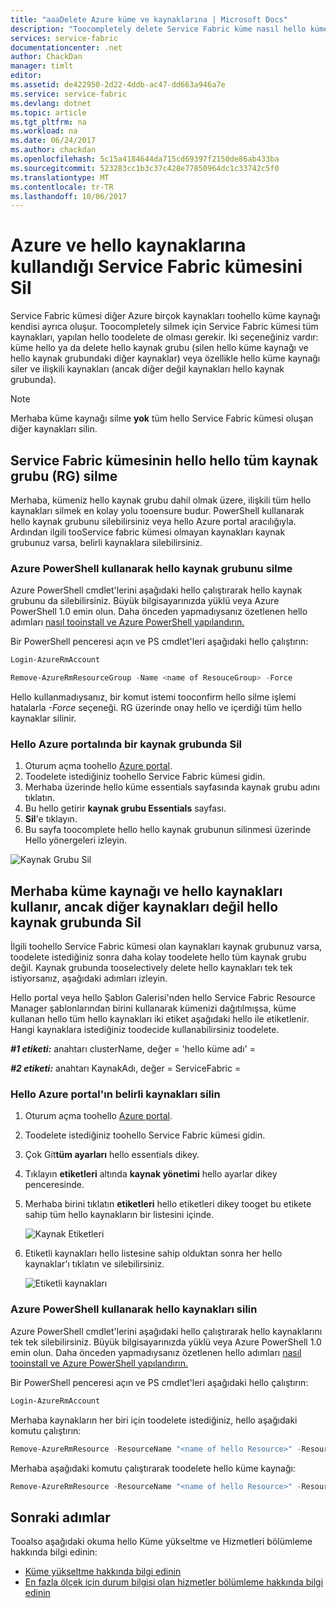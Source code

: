 ```yaml
---
title: "aaaDelete Azure küme ve kaynaklarına | Microsoft Docs"
description: "Toocompletely delete Service Fabric küme nasıl hello küme içeren ya da silme hello kaynak grubunu veya kaynakları seçmeli silme tarafından öğrenin."
services: service-fabric
documentationcenter: .net
author: ChackDan
manager: timlt
editor: 
ms.assetid: de422950-2d22-4ddb-ac47-dd663a946a7e
ms.service: service-fabric
ms.devlang: dotnet
ms.topic: article
ms.tgt_pltfrm: na
ms.workload: na
ms.date: 06/24/2017
ms.author: chackdan
ms.openlocfilehash: 5c15a4184644da715cd69397f2150de86ab433ba
ms.sourcegitcommit: 523283cc1b3c37c428e77850964dc1c33742c5f0
ms.translationtype: MT
ms.contentlocale: tr-TR
ms.lasthandoff: 10/06/2017
---
```

# <a name="delete-a-service-fabric-cluster-on-azure-and-hello-resources-it-uses"></a>Azure ve hello kaynaklarına kullandığı Service Fabric kümesini Sil
Service Fabric kümesi diğer Azure birçok kaynakları toohello küme kaynağı kendisi ayrıca oluşur. Toocompletely silmek için Service Fabric kümesi tüm kaynakları, yapılan hello toodelete de olması gerekir.
İki seçeneğiniz vardır: küme hello ya da delete hello kaynak grubu (silen hello küme kaynağı ve hello kaynak grubundaki diğer kaynaklar) veya özellikle hello küme kaynağı siler ve ilişkili kaynakları (ancak diğer değil kaynakları hello kaynak grubunda).

> [!NOTE]
> Merhaba küme kaynağı silme **yok** tüm hello Service Fabric kümesi oluşan diğer kaynakları silin.
> 
> 

## <a name="delete-hello-entire-resource-group-rg-that-hello-service-fabric-cluster-is-in"></a>Service Fabric kümesinin hello hello tüm kaynak grubu (RG) silme
Merhaba, kümeniz hello kaynak grubu dahil olmak üzere, ilişkili tüm hello kaynakları silmek en kolay yolu tooensure budur. PowerShell kullanarak hello kaynak grubunu silebilirsiniz veya hello Azure portal aracılığıyla. Ardından ilgili tooService fabric kümesi olmayan kaynakları kaynak grubunuz varsa, belirli kaynaklara silebilirsiniz.

### <a name="delete-hello-resource-group-using-azure-powershell"></a>Azure PowerShell kullanarak hello kaynak grubunu silme
Azure PowerShell cmdlet'lerini aşağıdaki hello çalıştırarak hello kaynak grubunu da silebilirsiniz. Büyük bilgisayarınızda yüklü veya Azure PowerShell 1.0 emin olun. Daha önceden yapmadıysanız özetlenen hello adımları [nasıl tooinstall ve Azure PowerShell yapılandırın.](/powershell/azure/overview)

Bir PowerShell penceresi açın ve PS cmdlet'leri aşağıdaki hello çalıştırın:

```powershell
Login-AzureRmAccount

Remove-AzureRmResourceGroup -Name <name of ResouceGroup> -Force
```

Hello kullanmadıysanız, bir komut istemi tooconfirm hello silme işlemi hatalarla *-Force* seçeneği. RG üzerinde onay hello ve içerdiği tüm hello kaynaklar silinir.

### <a name="delete-a-resource-group-in-hello-azure-portal"></a>Hello Azure portalında bir kaynak grubunda Sil
1. Oturum açma toohello [Azure portal](https://portal.azure.com).
2. Toodelete istediğiniz toohello Service Fabric kümesi gidin.
3. Merhaba üzerinde hello küme essentials sayfasında kaynak grubu adını tıklatın.
4. Bu hello getirir **kaynak grubu Essentials** sayfası.
5. **Sil**'e tıklayın.
6. Bu sayfa toocomplete hello hello kaynak grubunun silinmesi üzerinde Hello yönergeleri izleyin.

![Kaynak Grubu Sil][ResourceGroupDelete]

## <a name="delete-hello-cluster-resource-and-hello-resources-it-uses-but-not-other-resources-in-hello-resource-group"></a>Merhaba küme kaynağı ve hello kaynakları kullanır, ancak diğer kaynakları değil hello kaynak grubunda Sil
İlgili toohello Service Fabric kümesi olan kaynakları kaynak grubunuz varsa, toodelete istediğiniz sonra daha kolay toodelete hello tüm kaynak grubu değil. Kaynak grubunda tooselectively delete hello kaynakları tek tek istiyorsanız, aşağıdaki adımları izleyin.

Hello portal veya hello Şablon Galerisi'nden hello Service Fabric Resource Manager şablonlarından birini kullanarak kümenizi dağıtılmışsa, küme kullanan hello tüm hello kaynakları iki etiket aşağıdaki hello ile etiketlenir. Hangi kaynaklara istediğiniz toodecide kullanabilirsiniz toodelete.

***#1 etiketi:*** anahtarı clusterName, değer = 'hello küme adı' =

***#2 etiketi:*** anahtarı KaynakAdı, değer = ServiceFabric =

### <a name="delete-specific-resources-in-hello-azure-portal"></a>Hello Azure portal'ın belirli kaynakları silin
1. Oturum açma toohello [Azure portal](https://portal.azure.com).
2. Toodelete istediğiniz toohello Service Fabric kümesi gidin.
3. Çok Git**tüm ayarları** hello essentials dikey.
4. Tıklayın **etiketleri** altında **kaynak yönetimi** hello ayarlar dikey penceresinde.
5. Merhaba birini tıklatın **etiketleri** hello etiketleri dikey tooget bu etikete sahip tüm hello kaynakların bir listesini içinde.
   
    ![Kaynak Etiketleri][ResourceTags]
6. Etiketli kaynakları hello listesine sahip olduktan sonra her hello kaynaklar'ı tıklatın ve silebilirsiniz.
   
    ![Etiketli kaynakları][TaggedResources]

### <a name="delete-hello-resources-using-azure-powershell"></a>Azure PowerShell kullanarak hello kaynakları silin
Azure PowerShell cmdlet'lerini aşağıdaki hello çalıştırarak hello kaynaklarını tek tek silebilirsiniz. Büyük bilgisayarınızda yüklü veya Azure PowerShell 1.0 emin olun. Daha önceden yapmadıysanız özetlenen hello adımları [nasıl tooinstall ve Azure PowerShell yapılandırın.](/powershell/azure/overview)

Bir PowerShell penceresi açın ve PS cmdlet'leri aşağıdaki hello çalıştırın:

```powershell
Login-AzureRmAccount
```
Merhaba kaynakların her biri için toodelete istediğiniz, hello aşağıdaki komutu çalıştırın:

```powershell
Remove-AzureRmResource -ResourceName "<name of hello Resource>" -ResourceType "<Resource Type>" -ResourceGroupName "<name of hello resource group>" -Force
```

Merhaba aşağıdaki komutu çalıştırarak toodelete hello küme kaynağı:

```powershell
Remove-AzureRmResource -ResourceName "<name of hello Resource>" -ResourceType "Microsoft.ServiceFabric/clusters" -ResourceGroupName "<name of hello resource group>" -Force
```

## <a name="next-steps"></a>Sonraki adımlar
Tooalso aşağıdaki okuma hello Küme yükseltme ve Hizmetleri bölümleme hakkında bilgi edinin:

* [Küme yükseltme hakkında bilgi edinin](service-fabric-cluster-upgrade.md)
* [En fazla ölçek için durum bilgisi olan hizmetler bölümleme hakkında bilgi edinin](service-fabric-concepts-partitioning.md)

<!--Image references-->
[ResourceGroupDelete]: ./media/service-fabric-cluster-delete/ResourceGroupDelete.PNG

[ResourceTags]: ./media/service-fabric-cluster-delete/ResourceTags.png

[TaggedResources]: ./media/service-fabric-cluster-delete/TaggedResources.PNG
